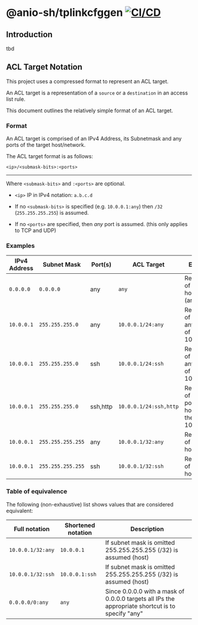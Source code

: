 # @anio-sh/tplinkcfggen [![CI/CD](https://github.com/anio-sh/nodejs-tplinkcfggen-cli/actions/workflows/cicd.yaml/badge.svg?branch=main)](https://github.com/anio-sh/nodejs-tplinkcfggen-cli/actions/workflows/cicd.yaml)

## Introduction

tbd

## ACL Target Notation

This project uses a compressed format to represent an ACL target.

An ACL target is a representation of a `source` or a `destination` in an access list rule.

This document outlines the relatively simple format of an ACL target.

### Format

An ACL target is comprised of an IPv4 Address, its Subnetmask and any ports of the target host/network.

The ACL target format is as follows:

`<ip>/<submask-bits>:<ports>`

---

Where `<submask-bits>` and `:<ports>` are optional.

- `<ip>` IP in IPv4 notation: `a.b.c.d`

- If no `<submask-bits>` is specified (e.g. `10.0.0.1:any`) then `/32` (`255.255.255.255`) is assumed.

- If no `<ports>` are specified, then _any_ port is assumed. (this only applies to TCP and UDP)

### Examples

| IPv4 Address | Subnet Mask     | Port(s) | ACL Target  | Explanation                                                             |
|------------|-----------------|-------------------|----------------------|-------------------------------------------------------------------------|
| `0.0.0.0`    | `0.0.0.0` | any               | `any`              | Representation of any port of host 0.0.0.0 (any host)                               |
| `10.0.0.1`   | `255.255.255.0`   | any               | `10.0.0.1/24:any`          | Representation of any port of any host inside of the network 10.0.0.1/24                                   |
| `10.0.0.1`   | `255.255.255.0`  | ssh               | `10.0.0.1/24:ssh`      | Representation of ssh port of any host inside of the network 10.0.0.1/24                 |
| `10.0.0.1`   | `255.255.255.0`   | ssh,http          | `10.0.0.1/24:ssh,http` | Representation of ssh and http ports of any host inside of the network 10.0.0.1/24 |
| `10.0.0.1`   | `255.255.255.255` | any               | `10.0.0.1/32:any`             | Representation of any port of host 10.0.0.1            
| `10.0.0.1`   | `255.255.255.255` | ssh               | `10.0.0.1/32:ssh`             | Representation of ssh port of host 10.0.0.1                                         |

### Table of equivalence

The following (non-exhaustive) list shows values that are considered equivalent:

| Full notation   | Shortened notation | Description                                                                                       |
|-----------------|--------------------|---------------------------------------------------------------------------------------------------|
| `10.0.0.1/32:any` | `10.0.0.1`           | If subnet mask is omitted 255.255.255.255 (/32) is assumed (host)                                 |
| `10.0.0.1/32:ssh` | `10.0.0.1:ssh`       | If subnet mask is omitted 255.255.255.255 (/32) is assumed (host)                                 |
| `0.0.0.0/0:any`   | `any`                | Since 0.0.0.0 with a mask of 0.0.0.0 targets all IPs the appropriate shortcut is to specify "any" |
